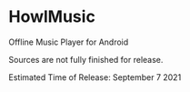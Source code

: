 # HowlMusic
Offline Music Player for Android

Sources are not fully finished for release.

Estimated Time of Release: September 7 2021

